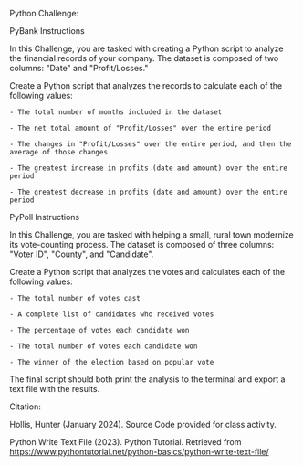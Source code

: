Python Challenge:

PyBank Instructions

In this Challenge, you are tasked with creating a Python script to analyze the financial records of your company. The dataset is composed of two columns: "Date" and "Profit/Losses."

Create a Python script that analyzes the records to calculate each of the following values:

    - The total number of months included in the dataset
    
    - The net total amount of "Profit/Losses" over the entire period
    
    - The changes in "Profit/Losses" over the entire period, and then the average of those changes
    
    - The greatest increase in profits (date and amount) over the entire period
    
    - The greatest decrease in profits (date and amount) over the entire period



PyPoll Instructions

In this Challenge, you are tasked with helping a small, rural town modernize its vote-counting process. The dataset is composed of three columns: "Voter ID", "County", and "Candidate". 

Create a Python script that analyzes the votes and calculates each of the following values:

    - The total number of votes cast
    
    - A complete list of candidates who received votes
    
    - The percentage of votes each candidate won
    
    - The total number of votes each candidate won
    
    - The winner of the election based on popular vote


The final script should both print the analysis to the terminal and export a text file with the results.



Citation:


Hollis, Hunter (January 2024). Source Code provided for class activity.

Python Write Text File (2023). Python Tutorial. Retrieved from https://www.pythontutorial.net/python-basics/python-write-text-file/
